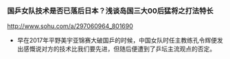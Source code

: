 ### 国乒女队技术是否已落后日本？浅谈岛国三大00后猛将之打法特长
http://www.sohu.com/a/297060964_801690
- 早在2017年平野美宇亚锦赛大破国乒的时候，中国女队时任主教练孔令辉便发出感慨说对方的技术比我们要先进，但随后便遭到了乒坛主流观点的否定。